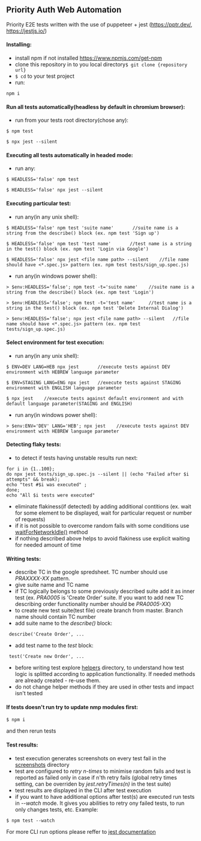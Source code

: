 ## Priority Auth Web Automation

Priority E2E tests written with the use of puppeteer + jest (https://pptr.dev/, https://jestjs.io/) 


#### Installing:
- install npm if not installed https://www.npmjs.com/get-npm
- clone this repository in to you local directory``$ git clone {repository url}``
- ``$ cd`` to your test project
- run:
```
npm i
```

#### Run all tests automatically(headless by default in chromium browser):
- run from your tests root directory(chose any):
```
$ npm test

$ npx jest --silent
```

#### Executing all tests automatically in headed mode:
- run any:
```
$ HEADLESS='false' npm test

$ HEADLESS='false' npx jest --silent
```
#### Executing particular test:
- run any(in any unix shell):
```
$ HEADLESS='false' npm test 'suite name'       //suite name is a string from the describe() block (ex. npm test 'Sign up')

$ HEADLESS='false' npm test 'test name'       //test name is a string in the test() block (ex. npm test 'Login via Google')

$ HEADLESS='false' npx jest <file name path> --silent    //file name should have <*.spec.js> pattern (ex. npm test tests/sign_up.spec.js)
```
- run any(in windows power shell):
```
> $env:HEADLESS='false'; npm test -t='suite name'    //suite name is a string from the describe() block (ex. npm test 'Login')

> $env:HEADLESS='false'; npm test -t='test name'     //test name is a string in the test() block (ex. npm test 'Delete Internal Dialog')

> $env:HEADLESS='false'; npx jest <file name path> --silent   //file name should have <*.spec.js> pattern (ex. npm test tests/sign_up.spec.js)
```

#### Select environment for test execution:
- run any(in any unix shell):
```
$ ENV=DEV LANG=HEB npx jest       //execute tests against DEV environment with HEBREW language parameter

$ ENV=STAGING LANG=ENG npx jest   //execute tests against STAGING environment with ENGLISH language parameter

$ npx jest    //execute tests against default environment and with default language parameter(STAGING and ENGLISH)
```
- run any(in windows power shell):
```
> $env:ENV='DEV' LANG='HEB'; npx jest    //execute tests against DEV environment with HEBREW language parameter
```

#### Detecting flaky tests:
- to detect if tests having unstable results run next:

```
for i in {1..100}; 
do npx jest tests/sign_up.spec.js --silent || (echo "Failed after $i attempts" && break); 
echo "test #$i was executed" ; 
done; 
echo "All $i tests were executed"
```
- eliminate flakiness(if detected) by adding additional contitions (ex. wait for some element to be displayed, wait for particular request or number of requests)
- if it is not possible to overcome random fails with some conditions use [waitForNetworkIdle()](support/helpers/BasicHelper.js) method
- if nothing described above helps to avoid flakiness use explicit waiting for needed amount of time

#### Writing tests:
- describe TC in the google spredsheet. TC number should use *PRAXXXX-XX* pattern.
- give suite name and TC name
- if TC logically belongs to some previously described suite add it as inner test (ex. *PRA0005* is 'Create Order' suite. If you want to add new TC describing order functionality number should be *PRA0005-XX*)
- to create new test suite(test file) create branch from master. Branch name should contain TC number
- add suite name to the *describe()* block:
```
 describe('Create Order', ...
```
- add test name to the *test* block:
```
 test('Create new Order', ...
```
- before writing test explore [helpers](support/) directory, to understand how test logic is splitted according to application functionality. If needed methods are already created - re-use them.
- do not change helper methods if they are used in other tests and impact isn't tested

#### If tests doesn't run try to update nmp modules first:

```
$ npm i
```
and then rerun tests

#### Test results:
- test execution generates screenshots on every test fail in the [screenshots](reports/screenshots) directory
- test are configured to *retry n-times* to minimise random fails and test is reported as failed only in case if n'th retry fails (global retry times setting, can be overriden by *jest.retryTimes(n)* in the test suite)
- test results are displayed in the CLI after test execution
- if you want to have additional options after test(s) are executed run tests in *--watch* mode. It gives you abilities to retry ony failed tests, to run only changes tests, etc. Example:

```
$ npm test --watch
```

For more CLI run options please reffer to [jest documentation](https://jestjs.io/docs/en/cli.html)
